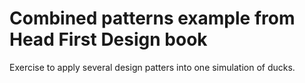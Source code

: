 # Combined patterns example from Head First Design book

Exercise to apply several design patters into one simulation of ducks.

